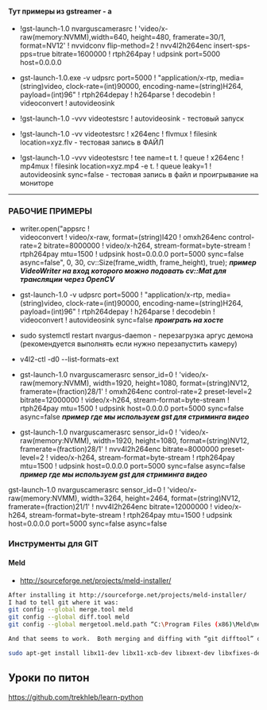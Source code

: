 #### Тут примеры из gstreamer - а

- !gst-launch-1.0 nvarguscamerasrc ! 'video/x-raw(memory:NVMM),width=640, height=480, framerate=30/1, format=NV12' ! nvvidconv flip-method=2 ! nvv4l2h264enc insert-sps-pps=true bitrate=1600000 ! rtph264pay ! udpsink port=5000 host=0.0.0.0
- gst-launch-1.0.exe -v udpsrc port=5000 ! "application/x-rtp, media=(string)video, clock-rate=(int)90000, encoding-name=(string)H264, payload=(int)96" ! rtph264depay ! h264parse ! decodebin  ! videoconvert ! autovideosink



- !gst-launch-1.0 -vvv videotestsrc ! autovideosink   - тестовый запуск

- !gst-launch-1.0 -vv videotestsrc ! x264enc ! flvmux ! filesink location=xyz.flv   - тестовая запись в ФАЙЛ

- !gst-launch-1.0 -vvv videotestsrc ! tee name=t t. ! queue ! x264enc ! mp4mux ! filesink location=xyz.mp4 -e t. ! queue leaky=1 ! autovideosink sync=false  - тестовая запись в файл и проигрывание на мониторе



---
### РАБОЧИЕ ПРИМЕРЫ
-  writer.open("appsrc !  \
     videoconvert ! video/x-raw, format=(string)I420 ! omxh264enc control-rate=2 bitrate=8000000 ! video/x-h264, stream-format=byte-stream ! \
     rtph264pay mtu=1500 ! udpsink host=0.0.0.0 port=5000 sync=false async=false", 0, 30, cv::Size(frame_width, frame_height), true); ***пример  VideoWriter на вход которого можно подовать cv::Mat для трансляции через OpenCV***

- gst-launch-1.0 -v udpsrc port=5000 ! "application/x-rtp, media=(string)video, clock-rate=(int)90000, encoding-name=(string)H264, payload=(int)96" ! rtph264depay ! h264parse ! decodebin ! videoconvert ! autovideosink sync=false ***проиграть на хосте***

 - sudo systemctl restart nvargus-daemon - перезагрузка аргус демона (рекомендуется выполнять если нужно перезапустить камеру)
 - v4l2-ctl -d0 --list-formats-ext 
 - gst-launch-1.0 nvarguscamerasrc sensor_id=0 ! 'video/x-raw(memory:NVMM), width=1920, height=1080, format=(string)NV12, framerate=(fraction)28/1' ! omxh264enc control-rate=2 preset-level=2 bitrate=12000000 ! video/x-h264, stream-format=byte-stream ! rtph264pay mtu=1500 ! udpsink host=0.0.0.0 port=5000 sync=false async=false   ***пример где мы используем gst для стриминга видео***

  - gst-launch-1.0 nvarguscamerasrc sensor_id=0 ! 'video/x-raw(memory:NVMM), width=1920, height=1080, format=(string)NV12, framerate=(fraction)28/1' ! nvv4l2h264enc bitrate=8000000  preset-level=2 ! video/x-h264, stream-format=byte-stream ! rtph264pay mtu=1500 ! udpsink host=0.0.0.0 port=5000 sync=false async=false   ***пример где мы используем gst для стриминга видео***


  gst-launch-1.0 nvarguscamerasrc sensor_id=0 ! 'video/x-raw(memory:NVMM), width=3264, height=2464, format=(string)NV12, framerate=(fraction)21/1' ! nvv4l2h264enc bitrate=12000000 ! video/x-h264, stream-format=byte-stream ! rtph264pay mtu=1500 ! udpsink host=0.0.0.0 port=5000 sync=false async=false


### Инструменты для GIT 
#### Meld 
 -  http://sourceforge.net/projects/meld-installer/

 ```sh
After installing it http://sourceforge.net/projects/meld-installer/
I had to tell git where it was:
git config --global merge.tool meld
git config --global diff.tool meld
git config --global mergetool.meld.path “C:\Program Files (x86)\Meld\meld\meld.exe”

And that seems to work.  Both merging and diffing with “git difftool” or “git mergetool”

 ```

 ```sh
 sudo apt-get install libx11-dev libx11-xcb-dev libxext-dev libxfixes-dev libxi-dev libxrender-dev libxcb1-dev libxcb-glx0-dev libxcb-keysyms1-dev libxcb-image0-dev libxcb-shm0-dev libxcb-icccm4-dev libxcb-sync0-dev libxcb-xfixes0-dev libxcb-shape0-dev libxcb-randr0-dev libxcb-render-util0-dev llibxcb-xinerama0-dev libxkbcommon-dev libxkbcommon-x11-dev
 ```
 ## Уроки по питон
 https://github.com/trekhleb/learn-python